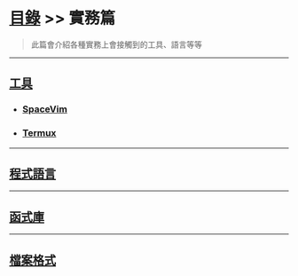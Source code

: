 # [目錄](../) >> 實務篇
> 此篇會介紹各種實務上會接觸到的工具、語言等等

---

## [工具](./tool/)

* ### [SpaceVim](./tool/spacevim/)

* ### [Termux](./tool/termux/)

---

## [程式語言](./programming_language/)

---

## [函式庫](./library/)

---

## [檔案格式](./file_format/)